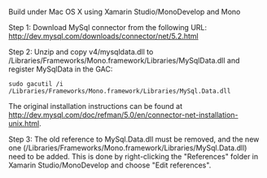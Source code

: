 Build under Mac OS X using Xamarin Studio/MonoDevelop and Mono

Step 1:
Download MySql connector from the following URL: http://dev.mysql.com/downloads/connector/net/5.2.html

Step 2:
Unzip and copy v4/mysqldata.dll to /Libraries/Frameworks/Mono.framework/Libraries/MySqlData.dll and register MySqlData in the GAC:

```
sudo gacutil /i /Libraries/Frameworks/Mono.framework/Libraries/MySql.Data.dll
```

The original installation instructions can be found at http://dev.mysql.com/doc/refman/5.0/en/connector-net-installation-unix.html.

Step 3:
The old reference to MySql.Data.dll must be removed, and the new one (/Libraries/Frameworks/Mono.framework/Libraries/MySql.Data.dll) need to be added. This is done by right-clicking the "References" folder in Xamarin Studio/MonoDevelop and choose "Edit references".
